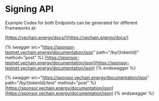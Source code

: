# Signing API

Example Codes for both Endpoints can be generated for different Frameworks at:

[https://vechain.energy/docs/](https://vechain.energy/docs/)

{% swagger src="https://sponsor-testnet.vechain.energy/documentation/json" path="/by/{tokenId}" method="post" %}
[https://sponsor-testnet.vechain.energy/documentation/json](https://sponsor-testnet.vechain.energy/documentation/json)
{% endswagger %}

{% swagger src="https://sponsor.vechain.energy/documentation/json" path="/by/{tokenId}/test" method="post" %}
[https://sponsor.vechain.energy/documentation/json](https://sponsor.vechain.energy/documentation/json)
{% endswagger %}
